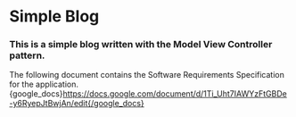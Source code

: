 # Simple Blog
### This is a simple blog written with the Model View Controller pattern.

The following document contains the Software Requirements Specification for the application.
{google_docs}https://docs.google.com/document/d/1Ti_Uht7IAWYzFtGBDe-y6RyepJtBwjAn/edit{/google_docs}

